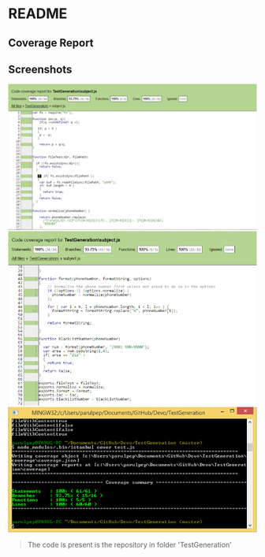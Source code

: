 README
======
Coverage Report
---------------
Screenshots
-----------
![Alt text][id1]
![Alt text][id2]
![Alt text][id3]

[id1]: https://github.com/parulpep/Devo/blob/master/TestGeneration/Coverage_report_1.PNG "Coverage screenshot 1"
[id2]: ./Coverage_report_2.PNG "Coverage screenshot 2"
[id3]: https://github.com/parulpep/Devo/blob/master/TestGeneration/Coverage_report_3.PNG "Coverage screenshot 3"

> The code is present is the repository in folder 'TestGeneration'
